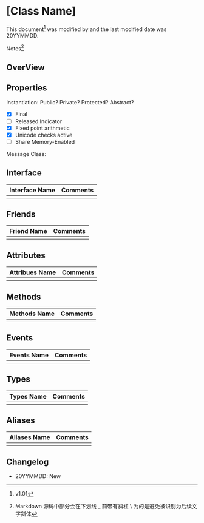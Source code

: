 # [Class Name]

<Class Description>

This document[^Template Version] was modified by <Author> and the last modified date was 20YYMMDD.

Notes[^1]

## OverView


## Properties
Instantiation: Public? Private? Protected? Abstract?
- [x] Final
- [ ] Released Indicator
- [x] Fixed point arithmetic
- [x] Unicode checks active
- [ ] Share Memory-Enabled

Message Class:

## Interface
| Interface Name | Comments |
| -------------- | -------- |
|                |          |

## Friends
| Friend Name | Comments |
| ----------- | -------- |
|             |          |

## Attributes
| Attribues Name | Comments |
| -------------- | -------- |
|                |          |

## Methods
| Methods Name | Comments |
| ------------ | -------- |
|              |          |

## Events
| Events Name | Comments |
| ----------- | -------- |
|             |          |

## Types
| Types Name | Comments |
| ---------- | -------- |
|            |          |

## Aliases
| Aliases Name | Comments |
| ------------ | -------- |
|              |          |


## Changelog

* 20YYMMDD: New


[^Template Version]: v1.01
[^1]: Markdown 源码中部分会在下划线 _ 前带有斜杠 \ 为的是避免被识别为后续文字斜体